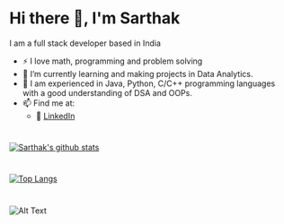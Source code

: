 # Hi there 👋, I'm Sarthak

I am a full stack developer based in India

- ⚡️ I love math, programming and problem solving
- 🌱 I’m currently learning and making projects in Data Analytics.
- 👯 I am experienced in Java, Python, C/C++ programming languages with a good understanding of DSA and OOPs.
- 📫 Find me at:
  - 🏢 [LinkedIn](https://www.linkedin.com/in/sarthak-srivastava295/)

#
[![Sarthak's github stats](https://github-readme-stats.vercel.app/api?username=sarthak-dv&count_private=true&show_icons=true&theme=radical&hide_rank=false)](https://github.com/sarthak-dv/github-readme-stats)
#
[![Top Langs](https://github-readme-stats.vercel.app/api/top-langs/?username=sarthak-dv)](https://github.com/sarthak-dv/github-readme-stats)
#
  ![Alt Text](https://www.aalpha.net/wp-content/uploads/2020/12/full-stack-development.gif)


